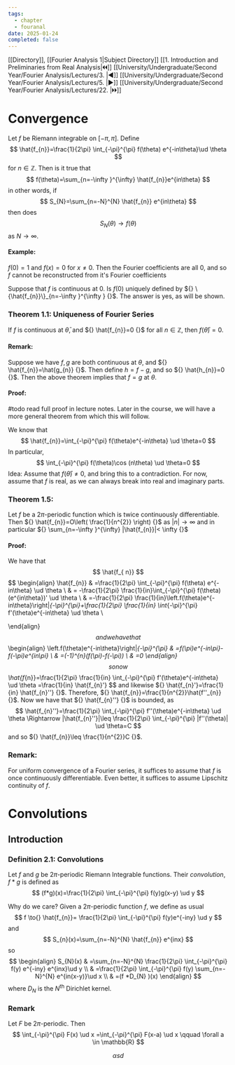 ```yaml
---
tags:
  - chapter
  - fouranal
date: 2025-01-24
completed: false
---
```

[[Directory]], [[Fourier Analysis 1|Subject Directory]]
[[1. Introduction and Preliminaries from Real Analysis|🞀🞀]] [[University/Undergraduate/Second Year/Fourier Analysis/Lectures/3. |◀]] [[University/Undergraduate/Second Year/Fourier Analysis/Lectures/5. |▶]] [[University/Undergraduate/Second Year/Fourier Analysis/Lectures/22. |🞂🞂]]
# Convergence
Let $f {}$ be Riemann integrable on ${} [-\pi,\, \pi] {}$. Define
$$
\hat{f_{n}}=\frac{1}{2\pi} \int_{-\pi}^{\pi} f(\theta) e^{-in\theta}\ud \theta
$$
for ${} n \in \mathbb{Z} {}$. Then is it true that
$$
f(\theta)=\sum_{n=-\infty }^{\infty} \hat{f_{n}}e^{in\theta}
$$
in other words, if 
$$
S_{N}=\sum_{n=-N}^{N} \hat{f_{n}} e^{in\theta}
$$
then does
$$
S_{N}(\theta)\to{}f(\theta)
$$
as ${} N\to{}\infty  {}$. 
#### Example:
${} f(0)=1 {}$ and ${} f(x)=0 {}$ for $x\neq 0 {}$. Then the Fourier coefficients are all $0 {}$, and so $f {}$ cannot be reconstructed from it's Fourier coefficients

Suppose that $f {}$ is continuous at $0 {}$. Is ${} f(0) {}$ uniquely defined by ${} \{\hat{f_{n}}\}_{n=-\infty }^{\infty } {}$. The answer is yes, as will be shown. 
### Theorem 1.1: Uniqueness of Fourier Series
If $f {}$ is continuous at ${} \bar{\theta} {}$, and ${} \hat{f_{n}}=0 {}$ for all ${} n \in \mathbb{Z} {}$, then ${} f(\bar{\theta})=0 {}$.
#### Remark:
Suppose we have ${} f,\, g {}$ are both continuous at $\theta {}$, and ${} \hat{f_{n}}=\hat{g_{n}} {}$. Then define ${} h=f-g {}$, and so ${} \hat{h_{n}}=0 {}$. Then the above theorem implies that ${} f=g {}$ at $\theta {}$. 
#### Proof:
#todo read full proof in lecture notes. Later in the course, we will have a more general theorem from which this will follow. 

We know that
$$
\hat{f_{n}}=\int_{-\pi}^{\pi} f(\theta)e^{-in\theta} \ud \theta=0 
$$
In particular, 
$$
\int_{-\pi}^{\pi} f(\theta)\cos (n\theta) \ud \theta=0 
$$
Idea: Assume that ${} f(\bar{\theta})\neq 0 {}$, and bring this to a contradiction. For now, assume that $f {}$ is real, as we can always break into real and imaginary parts. 
### Theorem 1.5:
Let ${} f$ be a $2\pi {}$-periodic function which is twice continuously differentiable. Then ${} \hat{f_{n}}=O\left( \frac{1}{n^{2}} \right) {}$ as ${} |n|\to{}\infty  {}$ and in particular ${} \sum_{n=-\infty }^{\infty} |\hat{f_{n}}|< \infty  {}$
#### Proof:
We have that
$$
\hat{f_{ n}}
$$
$$
\begin{align}
 \hat{f_{n}} & =\frac{1}{2\pi} \int_{-\pi}^{\pi} f(\theta) e^{-in\theta} \ud \theta  \\
 & = -\frac{1}{2\pi} \frac{1}{in}\int_{-\pi}^{\pi} f(\theta)(e^{in\theta})' \ud \theta  \\
 & =-\frac{1}{2\pi} \frac{1}{in}\left.f(\theta)e^{-in\theta}\right|_{-\pi}^{\pi}+\frac{1}{2\pi} \frac{1}{in} \int_{-\pi}^{\pi} f'(\theta)e^{-in\theta} \ud \theta \\

 \end{align}
$$
and we have that
$$
\begin{align}
\left.f(\theta)e^{-in\theta}\right|_{-\pi}^{\pi} & =f(\pi)e^{-in\pi}-f(-\pi)e^{in\pi} \\
 & =(-1)^{n}(f(\pi)-f(-\pi)) \\
 & =0
\end{align}
$$
so now
$$
\hat{f_{n}}=\frac{1}{2\pi} \frac{1}{in} \int_{-\pi}^{\pi} f'(\theta)e^{-in\theta} \ud \theta =\frac{1}{in} \hat{f_{n}'}
$$
and likewise ${} \hat{f_{n}'}=\frac{1}{in} \hat{f_{n}''} {}$. Therefore, ${} \hat{f_{n}}=\frac{1}{n^{2}}\hat{f''_{n}} {}$. Now we have that ${} \hat{f_{n}''} {}$ is bounded, as 
$$
\hat{f_{n}''}=\frac{1}{2\pi} \int_{-\pi}^{\pi} f''(\theta)e^{-in\theta} \ud \theta \Rightarrow |\hat{f_{n}''}|\leq \frac{1}{2\pi} \int_{-\pi}^{\pi} |f''(\theta)| \ud \theta=C
$$
and so ${} \hat{f_{n}}\leq  \frac{1}{n^{2}}C {}$.
### Remark:
For uniform convergence of a Fourier series, it suffices to assume that $f$ is once continuously differentiable. Even better, it suffices to assume Lipschitz continuity of $f {}$.
# Convolutions
## Introduction
### Definition 2.1: Convolutions
Let ${} f$ and $g$ be $2\pi {}$-periodic Riemann Integrable functions. Their *convolution*, ${} f *g {}$ is defined as
$$
(f*g)(x)=\frac{1}{2\pi} \int_{-\pi}^{\pi} f(y)g(x-y) \ud y 
$$

Why do we care? Given a $2\pi {}$-periodic function $f$, we define as usual
$$
f \to{} \hat{f_{n}}= \frac{1}{2\pi} \int_{-\pi}^{\pi} f(y)e^{-iny} \ud y 
$$
and
$$
S_{n}(x)=\sum_{n=-N}^{N} \hat{f_{n}} e^{inx}
$$
so
$$
\begin{align}
 S_{N}(x) & =\sum_{n=-N}^{N} \frac{1}{2\pi} \int_{-\pi}^{\pi} f(y) e^{-iny} e^{inx}\ud y    \\
 & =\frac{1}{2\pi} \int_{-\pi}^{\pi} f(y)  \sum_{n=-N}^{N} e^{in(x-y)}\ud x  \\
 & =(f *D_{N} )(x)
 \end{align}
$$
where ${} D_{N}$ is the ${} N^{\text{th}} {}$ Dirichlet kernel.
### Remark
Let $F$ be $2\pi {}$-periodic. Then 
$$
\int_{-\pi}^{\pi} F(x) \ud x =\int_{-\pi}^{\pi} F(x-a) \ud x  \qquad \forall a \in \mathbb{R}
$$

$$
\alpha sd
$$